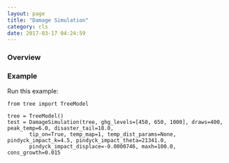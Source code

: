 ```yaml
---
layout: page
title: "Damage Simulation"
category: cls
date: 2017-03-17 04:24:59
---
```



### Overview

### Example
Run this example:

```{r eval=FALSE}
from tree import TreeModel

tree = TreeModel()
test = DamageSimulation(tree, ghg_levels=[450, 650, 1000], draws=400, peak_temp=6.0, disaster_tail=18.0,
       tip_on=True, temp_map=1, temp_dist_params=None, pindyck_impact_k=4.5, pindyck_impact_theta=21341.0,
       pindyck_impact_displace=-0.0000746, maxh=100.0, cons_growth=0.015
```
<br>

<br>
